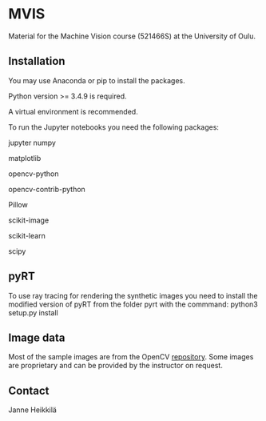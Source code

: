 # MVIS
Material for the Machine Vision course (521466S) at the University of Oulu.

## Installation

You may use Anaconda or pip to install the packages. 

Python version >= 3.4.9 is required.

A virtual environment is recommended. 

To run the Jupyter notebooks you need the following packages:

jupyter
numpy

matplotlib

opencv-python

opencv-contrib-python

Pillow

scikit-image

scikit-learn

scipy

## pyRT

To use ray tracing for rendering the synthetic images you need to install the modified version of pyRT from the folder pyrt with the commmand:
python3 setup.py install

## Image data

Most of the sample images are from the OpenCV [repository](https://github.com/opencv/opencv/tree/master/samples/data). Some images are proprietary and can be provided by the instructor on request.

## Contact

Janne Heikkilä
